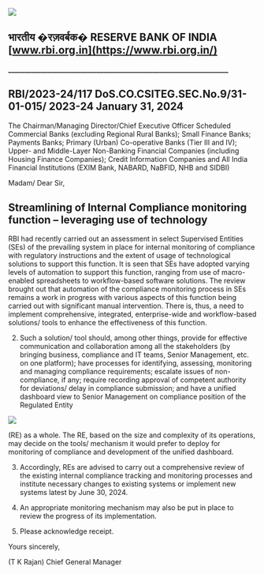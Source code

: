 ![](_page_0_Picture_0.jpeg)

## भारतीय �रज़वर्बक� **RESERVE BANK OF INDIA** [www.rbi.org.in](https://www.rbi.org.in/)

**\_\_\_\_\_\_\_\_\_\_\_\_\_\_\_\_\_\_\_\_\_\_\_\_\_\_\_\_\_\_\_\_\_\_\_\_\_\_\_\_\_\_\_\_\_\_\_\_\_\_\_\_\_\_\_\_\_\_\_\_\_\_\_\_\_\_\_**

## RBI/2023-24/117 DoS.CO.CSITEG.SEC.No.9/31-01-015/ 2023-24 January 31, 2024

The Chairman/Managing Director/Chief Executive Officer Scheduled Commercial Banks (excluding Regional Rural Banks); Small Finance Banks; Payments Banks; Primary (Urban) Co-operative Banks (Tier III and IV); Upper- and Middle-Layer Non-Banking Financial Companies (including Housing Finance Companies); Credit Information Companies and All India Financial Institutions (EXIM Bank, NABARD, NaBFID, NHB and SIDBI)

Madam/ Dear Sir,

## **Streamlining of Internal Compliance monitoring function – leveraging use of technology**

RBI had recently carried out an assessment in select Supervised Entities (SEs) of the prevailing system in place for internal monitoring of compliance with regulatory instructions and the extent of usage of technological solutions to support this function. It is seen that SEs have adopted varying levels of automation to support this function, ranging from use of macro-enabled spreadsheets to workflow-based software solutions. The review brought out that automation of the compliance monitoring process in SEs remains a work in progress with various aspects of this function being carried out with significant manual intervention. There is, thus, a need to implement comprehensive, integrated, enterprise-wide and workflow-based solutions/ tools to enhance the effectiveness of this function.

2. Such a solution/ tool should, among other things, provide for effective communication and collaboration among all the stakeholders (by bringing business, compliance and IT teams, Senior Management, etc. on one platform); have processes for identifying, assessing, monitoring and managing compliance requirements; escalate issues of non-compliance, if any; require recording approval of competent authority for deviations/ delay in compliance submission; and have a unified dashboard view to Senior Management on compliance position of the Regulated Entity

![](_page_1_Picture_0.jpeg)

(RE) as a whole. The RE, based on the size and complexity of its operations, may decide on the tools/ mechanism it would prefer to deploy for monitoring of compliance and development of the unified dashboard.

3. Accordingly, REs are advised to carry out a comprehensive review of the existing internal compliance tracking and monitoring processes and institute necessary changes to existing systems or implement new systems latest by June 30, 2024.

4. An appropriate monitoring mechanism may also be put in place to review the progress of its implementation.

5. Please acknowledge receipt.

Yours sincerely,

(T K Rajan) Chief General Manager
